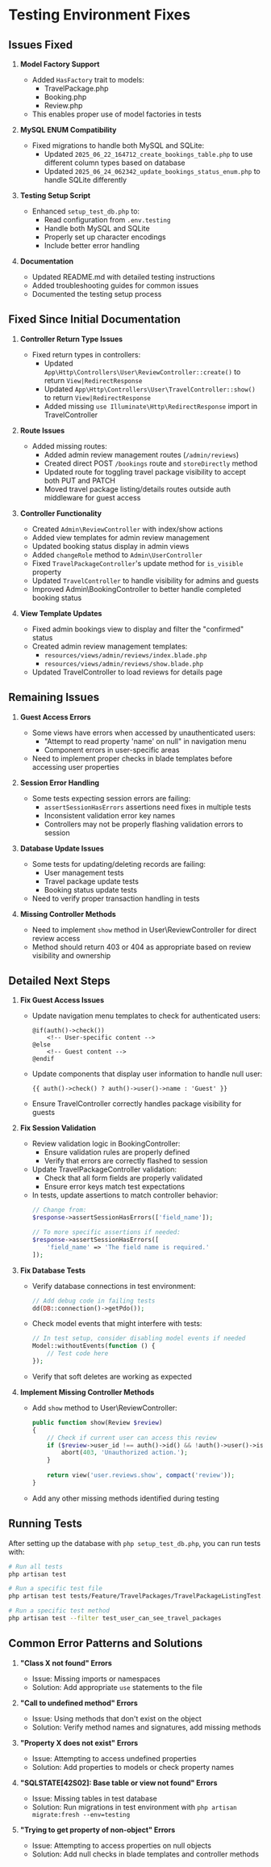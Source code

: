 # Testing Environment Fixes

## Issues Fixed

1. **Model Factory Support**
   - Added `HasFactory` trait to models:
     - TravelPackage.php
     - Booking.php
     - Review.php
   - This enables proper use of model factories in tests

2. **MySQL ENUM Compatibility**
   - Fixed migrations to handle both MySQL and SQLite:
     - Updated `2025_06_22_164712_create_bookings_table.php` to use different column types based on database
     - Updated `2025_06_24_062342_update_bookings_status_enum.php` to handle SQLite differently

3. **Testing Setup Script**
   - Enhanced `setup_test_db.php` to:
     - Read configuration from `.env.testing`
     - Handle both MySQL and SQLite
     - Properly set up character encodings
     - Include better error handling

4. **Documentation**
   - Updated README.md with detailed testing instructions
   - Added troubleshooting guides for common issues
   - Documented the testing setup process

## Fixed Since Initial Documentation

1. **Controller Return Type Issues**
   - Fixed return types in controllers:
     - Updated `App\Http\Controllers\User\ReviewController::create()` to return `View|RedirectResponse`
     - Updated `App\Http\Controllers\User\TravelController::show()` to return `View|RedirectResponse`
     - Added missing `use Illuminate\Http\RedirectResponse` import in TravelController

2. **Route Issues**
   - Added missing routes:
     - Added admin review management routes (`/admin/reviews`)
     - Created direct POST `/bookings` route and `storeDirectly` method
     - Updated route for toggling travel package visibility to accept both PUT and PATCH
     - Moved travel package listing/details routes outside auth middleware for guest access

3. **Controller Functionality**
   - Created `Admin\ReviewController` with index/show actions
   - Added view templates for admin review management
   - Updated booking status display in admin views
   - Added `changeRole` method to `Admin\UserController`
   - Fixed `TravelPackageController`'s update method for `is_visible` property
   - Updated `TravelController` to handle visibility for admins and guests
   - Improved Admin\BookingController to better handle completed booking status

4. **View Template Updates**
   - Fixed admin bookings view to display and filter the "confirmed" status
   - Created admin review management templates:
     - `resources/views/admin/reviews/index.blade.php`
     - `resources/views/admin/reviews/show.blade.php`
   - Updated TravelController to load reviews for details page

## Remaining Issues

1. **Guest Access Errors**
   - Some views have errors when accessed by unauthenticated users:
     - "Attempt to read property 'name' on null" in navigation menu
     - Component errors in user-specific areas
   - Need to implement proper checks in blade templates before accessing user properties

2. **Session Error Handling**
   - Some tests expecting session errors are failing:
     - `assertSessionHasErrors` assertions need fixes in multiple tests
     - Inconsistent validation error key names
     - Controllers may not be properly flashing validation errors to session

3. **Database Update Issues**
   - Some tests for updating/deleting records are failing:
     - User management tests
     - Travel package update tests
     - Booking status update tests
   - Need to verify proper transaction handling in tests

4. **Missing Controller Methods**
   - Need to implement `show` method in User\ReviewController for direct review access
   - Method should return 403 or 404 as appropriate based on review visibility and ownership

## Detailed Next Steps

1. **Fix Guest Access Issues**
   - Update navigation menu templates to check for authenticated users:
     ```blade
     @if(auth()->check())
         <!-- User-specific content -->
     @else
         <!-- Guest content -->
     @endif
     ```
   - Update components that display user information to handle null user:
     ```blade
     {{ auth()->check() ? auth()->user()->name : 'Guest' }}
     ```
   - Ensure TravelController correctly handles package visibility for guests

2. **Fix Session Validation**
   - Review validation logic in BookingController:
     - Ensure validation rules are properly defined
     - Verify that errors are correctly flashed to session
   - Update TravelPackageController validation:
     - Check that all form fields are properly validated
     - Ensure error keys match test expectations
   - In tests, update assertions to match controller behavior:
     ```php
     // Change from:
     $response->assertSessionHasErrors(['field_name']);
     
     // To more specific assertions if needed:
     $response->assertSessionHasErrors([
         'field_name' => 'The field name is required.'
     ]);
     ```

3. **Fix Database Tests**
   - Verify database connections in test environment:
     ```php
     // Add debug code in failing tests
     dd(DB::connection()->getPdo());
     ```
   - Check model events that might interfere with tests:
     ```php
     // In test setup, consider disabling model events if needed
     Model::withoutEvents(function () {
         // Test code here
     });
     ```
   - Verify that soft deletes are working as expected

4. **Implement Missing Controller Methods**
   - Add `show` method to User\ReviewController:
     ```php
     public function show(Review $review)
     {
         // Check if current user can access this review
         if ($review->user_id !== auth()->id() && !auth()->user()->isAdmin()) {
             abort(403, 'Unauthorized action.');
         }
         
         return view('user.reviews.show', compact('review'));
     }
     ```
   - Add any other missing methods identified during testing

## Running Tests

After setting up the database with `php setup_test_db.php`, you can run tests with:

```bash
# Run all tests
php artisan test

# Run a specific test file
php artisan test tests/Feature/TravelPackages/TravelPackageListingTest.php

# Run a specific test method
php artisan test --filter test_user_can_see_travel_packages
```

## Common Error Patterns and Solutions

1. **"Class X not found" Errors**
   - Issue: Missing imports or namespaces
   - Solution: Add appropriate `use` statements to the file

2. **"Call to undefined method" Errors**
   - Issue: Using methods that don't exist on the object
   - Solution: Verify method names and signatures, add missing methods

3. **"Property X does not exist" Errors**
   - Issue: Attempting to access undefined properties
   - Solution: Add properties to models or check property names

4. **"SQLSTATE[42S02]: Base table or view not found" Errors**
   - Issue: Missing tables in test database
   - Solution: Run migrations in test environment with `php artisan migrate:fresh --env=testing`

5. **"Trying to get property of non-object" Errors**
   - Issue: Attempting to access properties on null objects
   - Solution: Add null checks in blade templates and controller methods
